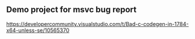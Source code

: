 ## Demo project for msvc bug report

https://developercommunity.visualstudio.com/t/Bad-c-codegen-in-1784-x64-unless-se/10565370
